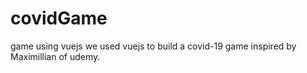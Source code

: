 # covidGame
game using vuejs 
we used vuejs to build a covid-19 game inspired by Maximillian of udemy. 
